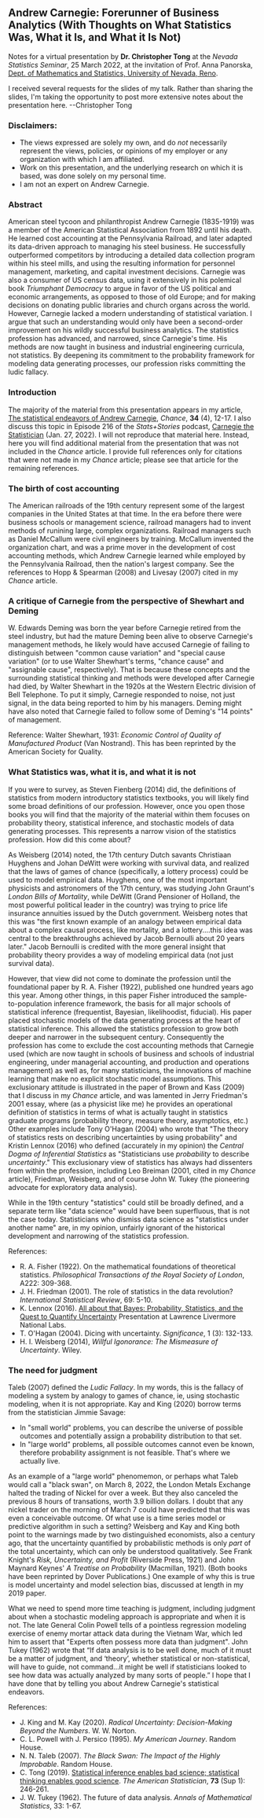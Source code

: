 ## Andrew Carnegie:  Forerunner of Business Analytics (With Thoughts on What Statistics Was, What it Is, and What it Is Not)


Notes for a virtual presentation by **Dr. Christopher Tong** at the *Nevada Statistics Seminar*, 25 March 2022, at the invitation of Prof. Anna Panorska, [Dept. of Mathematics and Statistics, University of Nevada, Reno](https://www.unr.edu/math).

I received several requests for the slides of my talk.  Rather than sharing the slides, I'm taking the opportunity to post more extensive notes about the presentation here.  --Christopher Tong

### Disclaimers:

- The views expressed are solely my own, and do *not* necessarily represent the views, policies, or opinions of my employer or any organization with which I am affiliated.
- Work on this presentation, and the underlying research on which it is based, was done solely on my personal time.
- I am not an expert on Andrew Carnegie.

### Abstract

American steel tycoon and philanthropist Andrew Carnegie (1835-1919) was a member of the American Statistical Association from 1892 until his death. He learned cost accounting at the Pennsylvania Railroad, and later adapted its data-driven approach to managing his steel business.  He successfully outperformed competitors by introducing a detailed data collection program within his steel mills, and using the resulting information for personnel management, marketing, and capital investment decisions. Carnegie was also a consumer of US census data, using it extensively in his polemical book *Triumphant Democracy* to argue in favor of the US political and economic arrangements, as opposed to those of old Europe; and for making decisions on donating public libraries and church organs across the world. However, Carnegie lacked a modern understanding of statistical variation. I argue that such an understanding would only have been a second-order improvement on his wildly successful business analytics.  The statistics profession has advanced, and narrowed, since Carnegie's time.  His methods are now taught in business and industrial engineering curricula, not statistics.  By deepening its commitment to the probability framework for modeling data generating processes, our profession risks committing the ludic fallacy.

### Introduction

The majority of the material from this presentation appears in my article, [The statistical endeavors of Andrew Carnegie](https://doi.org/10.1080/09332480.2021.2003633),  *Chance*, **34** (4), 12-17.  I also discuss this topic in Episode 216 of the *Stats+Stories* podcast, [Carnegie the Statistician](https://statsandstories.net/economics1/carnegie-the-statistician) (Jan. 27, 2022).  I will not reproduce that material here.  Instead, here you will find additional material from the presentation that was not included in the *Chance* article.  I provide full references only for citations that were not made in my *Chance* article; please see that article for the remaining references.

### The birth of cost accounting

The American railroads of the 19th century represent some of the largest companies in the United States at that time.  In the era before there were business schools or management science, railroad managers had to invent methods of runining large, complex organizations.  Railroad managers such as Daniel McCallum were civil engineers by training.  McCallum invented the organization chart, and was a prime mover in the development of cost accounting methods, which Andrew Carnegie learned while employed by the Pennsylvania Railroad, then the nation's largest company.  See the references to Hopp & Spearman (2008) and Livesay (2007) cited in my *Chance* article.

### A critique of Carnegie from the perspective of Shewhart and Deming

W. Edwards Deming was born the year before Carnegie retired from the steel industry, but had the mature Deming been alive to observe Carnegie's management methods, he likely would have accused Carnegie of failing to distinguish between "common cause variation" and "special cause variation" (or to use Walter Shewhart's terms, "chance cause" and "assignable cause", respectively).  That is because these concepts and the surrounding statistical thinking and methods were developed after Carnegie had died, by Walter Shewhart in the 1920s at the Western Electric division of Bell Telephone.  To put it simply, Carnegie responded to noise, not just signal, in the data being reported to him by his managers.  Deming might have also noted that Carnegie failed to follow some of Deming's "14 points" of management.

Reference:  Walter Shewhart, 1931:  *Economic Control of Quality of Manufactured Product* (Van Nostrand).  This has been reprinted by the American Society for Quality.

### What Statistics was, what it is, and what it is not

If you were to survey, as Steven Fienberg (2014) did, the definitions of statistics from modern introductory statistics textbooks, you will likely find some broad definitions of our profession.  However, once you open those books you will find that the majority of the material within them focuses on probability theory, statistical inference, and stochastic models of data generating processes.  This represents a narrow vision of the statistics profession.  How did this come about?

As Weisberg (2014) noted, the 17th century Dutch savants Christiaan Huyghens and Johan DeWitt were working with survival data, and realized that the laws of games of chance (specifically, a lottery process)  could be used to model empirical data.  Huyghens, one of the most important physicists and astronomers of the 17th century, was studying John Graunt's *London Bills of Mortality*, while DeWitt (Grand Pensioner of Holland, the most powerful political leader in the country) was trying to price life insurance annuities issued by the Dutch government.  Weisberg notes that this was "the first known example of an analogy between empirical data about a complex causal process, like mortality, and a lottery....this idea was central to the breakthroughs achieved by Jacob Bernoulli about 20 years later."  Jacob Bernoulli is credited with the more general insight that probability theory provides a way of modeling empirical data (not just survival data).

However, that view did not come to dominate the profession until the foundational paper by R. A. Fisher (1922), published one hundred years ago this year.  Among other things, in this paper Fisher introduced the sample-to-population inference framework, the basis for all major schools of statistical inference (frequentist, Bayesian, likelihoodist, fiducial).  His paper placed stochastic models of the data generating process at the heart of statistical inference.  This allowed the statistics profession to grow both deeper and narrower in the subsequent century.  Consequently the profession has come to exclude the cost accounting methods that Carnegie used (which are now taught in schools of business and schools of industrial engineering, under managerial accounting, and production and operations management) as well as, for many statisticians, the innovations of machine learning that make no explicit stochastic model assumptions.  This exclusionary attitude is illustrated in the paper of Brown and Kass (2009) that I discuss in my *Chance* article, and was lamented in Jerry Friedman's 2001 essay, where (as a physicist like me) he provides an operational definition of statistics in terms of what is actually taught in statistics graduate programs (probability theory, measure theory, asymptotics, etc.)  Other examples include Tony O'Hagan (2004) who wrote that "The theory of statistics rests on describing uncertainties by using probability" and Kristin Lennox (2016) who defined (accurately in my opinion)  the *Central Dogma of Inferential Statistics* as "Statisticians use *probability* to describe *uncertainty*."  This exclusionary view of statistics has always had dissenters from within the profession, including Leo Breiman (2001, cited in my *Chance* article), Friedman, Weisberg, and of course John W. Tukey (the pioneering advocate for exploratory data analysis).

While in the 19th century "statistics" could still be broadly defined, and a separate term like "data science" would have been superfluous, that is not the case today.  Statisticians who dismiss data science as "statistics under another name" are, in my opinion, unfairly ignorant of the historical development and narrowing of the statistics profession.

References:

- R. A. Fisher (1922).  On the mathematical foundations of theoretical statistics.  *Philosophical Transactions of the Royal Society of London*, A222:  309-368.
- J. H. Friedman (2001).  The role of statistics in the data revolution?  *International Statistical Review*, 69:  5-10.
- K. Lennox (2016).  [All about that Bayes:  Probability, Statistics, and the Quest to Quantify Uncertainty](https://www.youtube.com/watch?v=eDMGDhyDxuY)  Presentation at Lawrence Livermore National Labs.  
- T. O'Hagan (2004).  Dicing with uncertainty.  *Significance*, 1 (3):  132-133.
- H. I. Weisberg (2014), *Willful Igonorance:  The Mismeasure of Uncertainty*.  Wiley.

### The need for judgment

Taleb (2007) defined the *Ludic Fallacy*.  In my words, this is the fallacy of modeling a system by analogy to games of chance, ie, using stochastic modeling, when it is not appropriate.  Kay and King (2020) borrow terms from the statistician Jimmie Savage:
- In "small world" problems, you can describe the universe of possible outcomes and potentially assign a probability distribution to that set.
- In "large world" problems, all possible outcomes cannot even be known, therefore probability assignment is not feasible.  That's where we actually live.

As an example of a "large world" phenomemon, or perhaps what Taleb would call a "black swan", on March 8, 2022, the London Metals Exchange halted the trading of Nickel for over a week.  But they also canceled the previous 8 hours of transations, worth 3.9 billion dollars.  I doubt that any nickel trader on the morning of March 7 could have predicted that this was even a conceivable outcome.  Of what use is a time series model or predictive algorithm in such a setting?
Weisberg and Kay and King both point to the warnings made by two distinguished economists, also a century ago, that the uncertainty quantified by probabilistic methods is only *part* of the total uncertainty, which can only be understood qualitatively.  See Frank Knight's *Risk, Uncertainty, and Profit* (Riverside Press, 1921) and John Maynard Keynes' *A Treatise on Probability* (Macmillan, 1921).  (Both books have been reprinted by Dover Publications.)  One example of why this is true is model uncertainty and model selection bias, discussed at length in my 2019 paper.

What we need to spend more time teaching is judgment, including judgment about when a stochastic modeling approach is appropriate and when it is not.  The late General Colin Powell tells of a pointless regression modeling exercise of enemy mortar attack data during the Vietnam War, which led him to assert that "Experts often possess more data than judgment".  John Tukey (1962) wrote that “If data analysis is to be well done, much of it must be a matter of judgment, and ‘theory’, whether statistical or non-statistical, will have to guide, not command...it might be well if statisticians looked to see how data was actually analyzed by many sorts of people.”  I hope that I have done that by telling you about Andrew Carnegie's statistical endeavors.

References:
- J. King and M. Kay (2020).  *Radical Uncertainty:  Decision-Making Beyond the Numbers*.  W. W. Norton.
- C. L. Powell with J. Persico (1995).  *My American Journey*.  Random House.
- N. N. Taleb (2007).  *The Black Swan:  The Impact of the Highly Improbable*.  Random House.
- C. Tong (2019).  [Statistical inference enables bad science; statistical thinking enables good science](https://doi.org/10.1080/00031305.2018.1518264).  *The American Statistician*, **73** (Sup 1): 246-261.  
- J. W. Tukey (1962).  The future of data analysis.  *Annals of Mathematical Statistics*, 33:  1-67.


